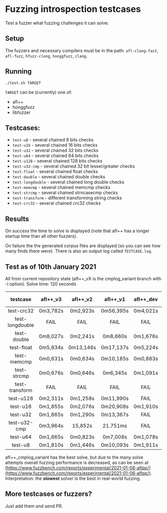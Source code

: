 # Fuzzing introspection testcases

Test a fuzzer what fuzzing challenges it can solve.

## Setup

The fuzzers and necessary compilers must be in the path: `afl-clang-fast`, `afl-fuzz`, `hfuzz-clang`, `honggfuzz`, `clang`.

## Running

```
./test.sh TARGET
```

`TARGET` can be (currently) one of:
  * afl++
  * honggfuzz
  * libfuzzer

## Testcases:

  * `test-u8` - several chained 8 bits checks
  * `test-u16` - several chained 16 bits checks
  * `test-u32` - several chained 32 bits checks
  * `test-u64` - several chained 64 bits checks
  * `test-u128` - several chained 128 bits checks
  * `test-u32-cmp` - several chained 32 bit lesser/greater checks
  * `test-float` - several chained float checks
  * `test-double` - several chained double checks
  * `test-longdouble` - several chained long double checks
  * `test-memcmp` - several chained memcmp checks
  * `test-strcmp` - several chained strncasecmp checks
  * `test-transform` - different transforming string checks
  * `test-crc32` - several chained crc32 checks

## Results

On success the time to solve is displayed (note that afl++ has a longer startup time than all other fuzzers).

On failure the the generated corpus files are displayed (so you can see how many finds there were). There is also an output log called `TESTCASE.log`.

## Test as of 10th January 2021

All from current repository state (afl++_vX is the cmplog_variant branch with -l option).
Solve time: 120 seconds

|testcase|afl++_v3|afl++_v2|afl++_v1|afl++_dev|afl++_stable|honggfuzz-2.3|libfuzzer-12|
|:------:|:------:|:------:|:------:|:-------:|:----------:|:-----------:|:----------:|
|test-crc32|0m3,782s|0m2,923s|0m56,395s|0m4,021s|0m4,664s|FAIL|FAIL|
|test-longdouble|FAIL|FAIL|FAIL|FAIL|FAIL|FAIL|FAIL|
|test-double|0m8,027s|0m2,241s|0m8,660s|0m1,676s|FAIL|FAIL|FAIL|
|test-float|0m5,834s|0m13,146s|0m17,137s|0m5,224s|FAIL|FAIL|FAIL|
|test-memcmp|0m0,631s|0m0,634s|0m10,185s|0m0,883s|0m0,902s|0m1,025s|0m1,492s|
|test-strcmp|0m0,676s|0m0,646s|0m6,345s|0m1,091s|0m1,073s|0m1,025s|0m4,801s|
|test-transform|FAIL|FAIL|FAIL|FAIL|FAIL|FAIL|0m1,453s|
|test-u128|0m2,311s|0m1,258s|0m11,990s|FAIL|FAIL|FAIL|0m3,906s|
|test-u16|0m1,855s|0m2,076s|0m20,908s|0m1,910s|0m1,917s|FAIL|FAIL|
|test-u32|0m1,665s|0m1,290s|0m13,367s|FAIL|FAIL|FAIL|FAIL|
|test-u32-cmp|0m3,964s|15,852s|21.751ms|FAIL|FAIL|FAIL|FAIL|
|test-u64|0m1,665s|0m0,823s|0m7,008s|0m1,078s|0m1,081s|0m8,823s|0m18,123s|
|test-u8|0m1,810s|0m1,446s|0m10,093s|0m1,911s|0m1,916s|1m16,225s|FAIL|

afl++_cmplog_variant has the best solve, but due to the many solve attempts overall fuzzing performance is decreased, as can be seen at [https://www.fuzzbench.com/reports/experimental/2021-01-08-aflpp/](https://www.fuzzbench.com/reports/experimental/2021-01-08-aflpp/).
Interpretation: the **slowest** solver is the best in real-world fuzzing.

## More testcases or fuzzers?

Just add them and send PR.
